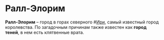 # Ралл-Элорим

**Ралл-Элорим** – город в горах северного #[Ири](locations/iri), самый известный город королевства. По загадочным причинам также известен как **город теней**, в нем есть клятвенные врата.
